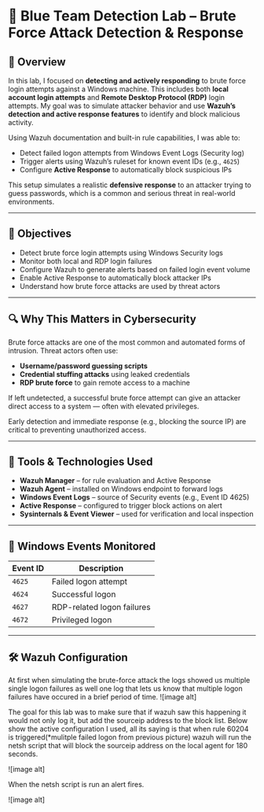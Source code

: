 # 🔐 Blue Team Detection Lab – Brute Force Attack Detection & Response

## 📖 Overview

In this lab, I focused on **detecting and actively responding** to brute force login attempts against a Windows machine. This includes both **local account login attempts** and **Remote Desktop Protocol (RDP)** login attempts. My goal was to simulate attacker behavior and use **Wazuh’s detection and active response features** to identify and block malicious activity.

Using Wazuh documentation and built-in rule capabilities, I was able to:
- Detect failed logon attempts from Windows Event Logs (Security log)
- Trigger alerts using Wazuh’s ruleset for known event IDs (e.g., `4625`)
- Configure **Active Response** to automatically block suspicious IPs

This setup simulates a realistic **defensive response** to an attacker trying to guess passwords, which is a common and serious threat in real-world environments.

---

## 🎯 Objectives

- Detect brute force login attempts using Windows Security logs
- Monitor both local and RDP login failures
- Configure Wazuh to generate alerts based on failed login event volume
- Enable Active Response to automatically block attacker IPs
- Understand how brute force attacks are used by threat actors

---

## 🔍 Why This Matters in Cybersecurity

Brute force attacks are one of the most common and automated forms of intrusion. Threat actors often use:
- **Username/password guessing scripts**
- **Credential stuffing attacks** using leaked credentials
- **RDP brute force** to gain remote access to a machine

If left undetected, a successful brute force attempt can give an attacker direct access to a system — often with elevated privileges.

Early detection and immediate response (e.g., blocking the source IP) are critical to preventing unauthorized access.

---

## 🧰 Tools & Technologies Used

- **Wazuh Manager** – for rule evaluation and Active Response
- **Wazuh Agent** – installed on Windows endpoint to forward logs
- **Windows Event Logs** – source of Security events (e.g., Event ID 4625)
- **Active Response** – configured to trigger block actions on alert
- **Sysinternals & Event Viewer** – used for verification and local inspection

---

## 📂 Windows Events Monitored

| Event ID | Description                 |
|----------|-----------------------------|
| `4625`   | Failed logon attempt         |
| `4624`   | Successful logon             |
| `4627`   | RDP-related logon failures   |
| `4672`   | Privileged logon             |

---

## 🛠 Wazuh Configuration

At first when simulating the brute-force attack the logs showed us multiple single logon failures as well one log that lets us know that multiple logon failures have occured in a brief period of time.
![image alt]


The goal for this lab was to make sure that if wazuh saw this happening it would not only log it, but add the sourceip address to the block list. Below show the active configuration I used, all its saying is that when rule 60204 is triggered(*mulitple failed logon from previous picture) wazuh will run the netsh script that will block the sourceip address on the local agent for 180 seconds.

![image alt]


When the netsh script is run an alert fires.

![image alt]

